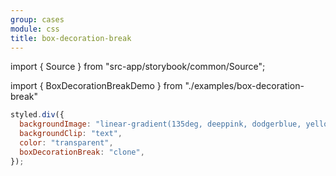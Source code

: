 ```yaml
---
group: cases
module: css
title: box-decoration-break
---
```


import { Source } from "src-app/storybook/common/Source";

import { BoxDecorationBreakDemo } from "./examples/box-decoration-break"

<BoxDecorationBreakDemo />

```jsx {5}
styled.div({
  backgroundImage: "linear-gradient(135deg, deeppink, dodgerblue, yellowgreen)",
  backgroundClip: "text",
  color: "transparent",
  boxDecorationBreak: "clone",
});
```

<Source path="cases/css/__storybook__/examples/box-decoration-break.tsx" />

